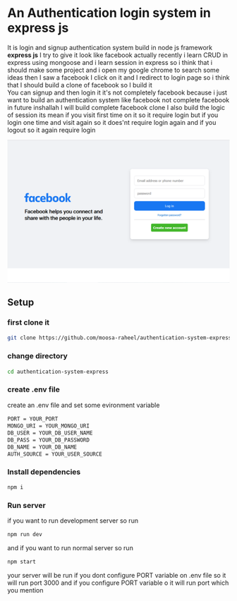 # An Authentication login system in express js

It is login and signup authentication system build in node js framework **express js** I try to give it look like facebook actually recently i learn CRUD in express using mongoose and i learn session in express so i think that i should make some project and i open my google chrome to search some ideas then I saw a facebook I click on it and I redirect to login page so i think that I should build a clone of facebook so I build it  
You can signup and then login it it's not completely facebook because i just want to build an authentication system like facebook not complete facebook in future inshallah I will build complete facebook clone I also build the logic of session its mean if you visit first time on it so it require login but if you login one time and visit again so it does'nt require login again and if you logout so it again require login

![facebook](/public/img/facebook.PNG)

## Setup

### first clone it

```bash
git clone https://github.com/moosa-raheel/authentication-system-express.git
```

### change directory

```bash
cd authentication-system-express
```

### create .env file

create an .env file and set some evironment variable

```
PORT = YOUR_PORT
MONGO_URI = YOUR_MONGO_URI
DB_USER = YOUR_DB_USER_NAME
DB_PASS = YOUR_DB_PASSWORD
DB_NAME = YOUR_DB_NAME
AUTH_SOURCE = YOUR_USER_SOURCE
```

### Install dependencies

```bash
npm i
```

### Run server

if you want to run development server so run

```bash
npm run dev
```

and if you want to run normal server so run

```bash
npm start
```

your server will be run if you dont configure PORT variable on .env file so it will run port 3000 and if you configure PORT variable o it will run port which you mention
